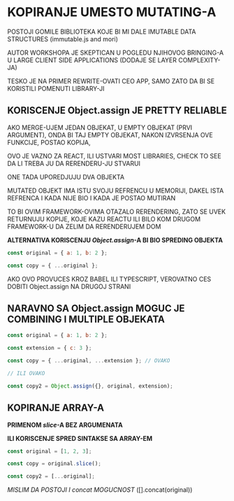 # KOPIRANJE UMESTO MUTATING-A

POSTOJI GOMILE BIBLIOTEKA KOJE BI MI DALE IMUTABLE DATA STRUCTURES (immutable.js and mori)

AUTOR WORKSHOPA JE SKEPTICAN U POGLEDU NJIHOVOG BRINGING-A U LARGE CLIENT SIDE APPLICATIONS (DODAJE SE LAYER COMPLEXITY-JA)

TESKO JE NA PRIMER REWRITE-OVATI CEO APP, SAMO ZATO DA BI SE KORISTILI POMENUTI LIBRARY-JI

## KORISCENJE Object.assign JE PRETTY RELIABLE

AKO MERGE-UJEM JEDAN OBJEKAT, U EMPTY OBJEKAT (PRVI ARGUMENT), ONDA BI TAJ EMPTY OBJEKAT, NAKON IZVRSENJA OVE FUNKCIJE, POSTAO KOPIJA,

OVO JE VAZNO ZA REACT, ILI USTVARI MOST LIBRARIES, CHECK TO SEE DA LI TREBA JU DA RERENDERU-JU STVARUI

ONE TADA UPOREDJUJU DVA OBJEKTA

MUTATED OBJEKT IMA ISTU SVOJU REFRENCU U MEMORIJI, DAKEL ISTA REFRENCA I KADA NIJE BIO I KADA JE POSTAO MUTIRAN

TO BI OVIM FRAMEWORK-OVIMA OTAZALO RERENDERING, ZATO SE UVEK RETURNUJU KOPIJE, KOJE KAZU REACTU ILI BILO KOM DRUGOM FRAMEWORK-U DA ZELIM DA RERENDERUJEM DOM

**ALTERNATIVA KORISCENJU _Object.assign_-A BI BIO SPREDING OBJEKTA**

```javascript
const original = { a: 1, b: 2 };

const copy = { ...original };
```

AKO OVO PROVUCES KROZ BABEL ILI TYPESCRIPT, VEROVATNO CES DOBITI Object.assign NA DRUGOJ STRANI

## NARAVNO SA Object.assign MOGUC JE COMBINING I MULTIPLE OBJEKATA

```javascript
const original = { a: 1, b: 2 };

const extension = { c: 3 };

const copy = { ...original, ...extension }; // OVAKO

// ILI OVAKO

const copy2 = Object.assign({}, original, extension);
```

## KOPIRANJE ARRAY-A

**PRIMENOM _slice_-A BEZ ARGUMENATA**

**ILI KORISCENJE SPRED SINTAKSE SA ARRAY-EM**

```javascript
const original = [1, 2, 3];

const copy = original.slice();

const copy2 = [...original];
```

_MISLIM DA POSTOJI I concat MOGUCNOST_ ([].concat(original))
